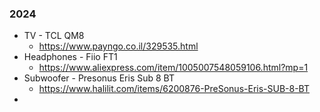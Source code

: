 ### 2024
- TV - TCL QM8
	- https://www.payngo.co.il/329535.html
- Headphones - Fiio FT1 
	- https://www.aliexpress.com/item/1005007548059106.html?mp=1
- Subwoofer - Presonus Eris Sub 8 BT
	- https://www.halilit.com/items/6200876-PreSonus-Eris-SUB-8-BT
- 